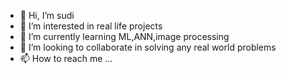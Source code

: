 - 👋 Hi, I’m sudi
- 👀 I’m interested in real life projects
- 🌱 I’m currently learning ML,ANN,image processing
- 💞️ I’m looking to collaborate in solving any real world problems
- 📫 How to reach me ...

<!---
sudi1403/sudi1403 is a ✨ special ✨ repository because its `README.md` (this file) appears on your GitHub profile.
You can click the Preview link to take a look at your changes.
--->
